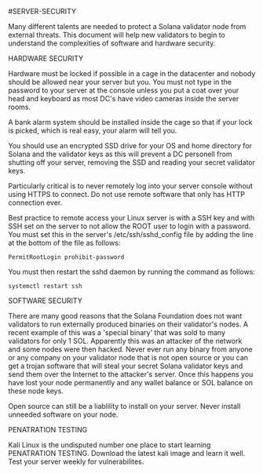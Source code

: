 #SERVER-SECURITY

Many different talents are needed to protect a Solana validator node from external threats. This document will help new validators to begin to understand the complexities of software and hardware security.


HARDWARE SECURITY


Hardware must be locked if possible in a cage in the datacenter and nobody should be allowed near your server but you. You must not type in the password to your server at the console unless you put a coat over your head and keyboard as most DC's have video cameras inside the server rooms.

A bank alarm system should be installed inside the cage so that if your lock is picked, which is real easy, your alarm will tell you.

You should use an encrypted SSD drive for your OS and home directory for Solana and the validator keys as this will prevent a DC personell from shutting off your server, removing the SSD and reading your secret validator keys.

Particularly critical is to never remotely log into your server console without using HTTPS to connect. Do not use remote software that only has HTTP connection ever. 

Best practice to remote access your Linux server is with a SSH key and with SSH set on the server to not allow the ROOT user to login with a password. You must set this in the server's /etc/ssh/sshd_config file by adding the line at the bottom of the file as follows:

    PermitRootLogin prohibit-password
    
You must then restart the sshd daemon by running the command as follows:

    systemctl restart ssh

SOFTWARE SECURITY

There are many good reasons that the Solana Foundation does not want validators to run externally produced binaries on their validator's nodes. A recent example of this was a 'special binary' that was sold to many validators for only 1 SOL. Apparently this was an attacker of the network and some nodes were then hacked. Never ever run any binary from anyone or any company on your validator node that is not open source or you can get a trojan software that will steal your secret Solana validator keys and send them over the Internet to the attacker's server. Once this happens you have lost your node permanently and any wallet balance or SOL balance on these node keys.

Open source can still be a liablility to install on your server. Never install unneeded software on your node.

PENATRATION TESTING

Kali Linux is the undisputed number one place to start learning PENATRATION TESTING. Download the latest kali image and learn it well. Test your server weekly for vulnerabilites.
